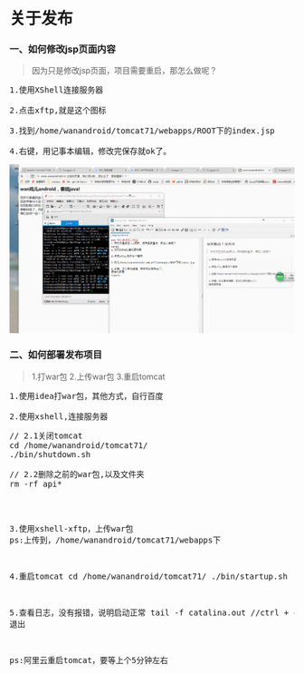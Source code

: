 # 关于发布
### 一、如何修改jsp页面内容
> 因为只是修改jsp页面，项目需要重启，那怎么做呢？
<pre>
1.使用XShell连接服务器

2.点击xftp,就是这个图标

3.找到/home/wanandroid/tomcat71/webapps/ROOT下的index.jsp

4.右键，用记事本编辑，修改完保存就ok了。
</pre>
![](https://github.com/chenjxJava/photos/blob/master/linux/xshell_%E4%BF%AE%E6%94%B9index%E9%A1%B5%E9%9D%A2.gif?raw=true)

### 二、如何部署发布项目
> 1.打war包 2.上传war包 3.重启tomcat

<pre>
1.使用idea打war包，其他方式，自行百度

2.使用xshell,连接服务器
<pre>
// 2.1关闭tomcat
cd /home/wanandroid/tomcat71/
./bin/shutdown.sh

// 2.2删除之前的war包,以及文件夹
rm -rf api*
</pre>
3.使用xshell-xftp，上传war包
ps:上传到，/home/wanandroid/tomcat71/webapps下

4.重启tomcat
cd /home/wanandroid/tomcat71/
./bin/startup.sh

5.查看日志，没有报错，说明启动正常
tail -f catalina.out    //ctrl + c 退出

ps:阿里云重启tomcat，要等上个5分钟左右 
</pre>
